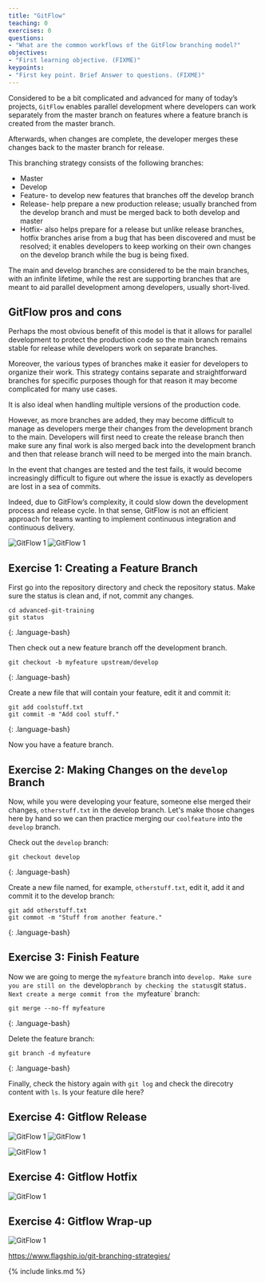```yaml
---
title: "GitFlow"
teaching: 0
exercises: 0
questions:
- "What are the common workflows of the GitFlow branching model?"
objectives:
- "First learning objective. (FIXME)"
keypoints:
- "First key point. Brief Answer to questions. (FIXME)"
---
```


Considered to be a bit complicated and advanced for many of today’s projects, `GitFlow` enables parallel development where developers can work separately from the master branch on features where a feature branch is created from the master branch.

Afterwards, when changes are complete, the developer merges these changes back to the master branch for release.

This branching strategy consists of the following branches:

- Master
- Develop
- Feature- to develop new features that branches off the develop branch
- Release- help prepare a new production release; usually branched from the develop branch and must be merged back to both develop and master
- Hotfix- also helps prepare for a release but unlike release branches, hotfix branches arise from a bug that has been discovered and must be resolved; it enables developers to keep working on their own changes on the develop branch while the bug is being fixed.

The main and develop branches are considered to be the main branches, with an infinite lifetime, while the rest are supporting branches that are meant to aid parallel development among developers, usually short-lived.

## GitFlow pros and cons

Perhaps the most obvious benefit of this model is that it allows for parallel development to protect the production code so the main branch remains stable for release while developers work on separate branches.

Moreover, the various types of branches make it easier for developers to organize their work. This strategy contains separate and straightforward branches for specific purposes though for that reason it may become complicated for many use cases.

It is also ideal when handling multiple versions of the production code.

However, as more branches are added, they may become difficult to manage as developers merge their changes from the development branch to the main. Developers will first need to create the release branch then make sure any final work is also merged back into the development branch and then that release branch will need to be merged into the main branch.

In the event that changes are tested and the test fails, it would become increasingly difficult to figure out where the issue is exactly as developers are lost in a sea of commits.

Indeed, due to GitFlow’s complexity, it could slow down the development process and release cycle. In that sense, GitFlow is not an efficient approach for teams wanting to implement continuous integration and continuous delivery.


![GitFlow 1](../fig/17-gitflow-1.png)
![GitFlow 1](../fig/18-gitflow-2.png)

## Exercise 1: Creating a Feature Branch

First go into the repository directory and check the repository status. Make sure the status is clean and, if not, commit any changes. 

~~~
cd advanced-git-training
git status
~~~
{: .language-bash}

Then check out a new feature branch off the development branch. 

~~~
git checkout -b myfeature upstream/develop
~~~
{: .language-bash}

Create a new file that will contain your feature, edit it and commit it:

~~~
git add coolstuff.txt
git commit -m "Add cool stuff."
~~~
{: .language-bash}

Now you have a feature branch.

## Exercise 2: Making Changes on the `develop` Branch

Now, while you were developing your feature, someone else merged their changes, `otherstuff.txt` in the develop branch. Let's make those changes here by hand so we can then practice merging our `coolfeature` into the `develop` branch.

Check out the `develop` branch:

~~~
git checkout develop
~~~
{: .language-bash}

Create a new file named, for example, `otherstuff.txt`, edit it, add it and commit it to the develop branch:

~~~
git add otherstuff.txt
git commot -m "Stuff from another feature."
~~~
{: .language-bash}

## Exercise 3: Finish Feature

Now we are going to merge the `myfeature` branch into `develop. Make sure you are still on the `develop` branch by checking the status `git status`. Next create a merge commit from the `myfeature` branch:

~~~
git merge --no-ff myfeature
~~~
{: .language-bash}

Delete the feature branch:

~~~
git branch -d myfeature
~~~
{: .language-bash}

Finally, check the history again with `git log` and check the direcotry content with `ls`. Is your feature dile here?



<!--- ![GitFlow 1](../fig/19-gitflow-3.png) --->
<!--- ![GitFlow 1](../fig/20-gitflow-4.png) --->
<!--- ![GitFlow 1](../fig/21-gitflow-5.png) --->

## Exercise 4: Gitflow Release


![GitFlow 1](../fig/22-gitflow-6.png)
![GitFlow 1](../fig/23-gitflow-7.png)


![GitFlow 1](../fig/24-gitflow-8.png)
## Exercise 4: Gitflow Hotfix

![GitFlow 1](../fig/25-gitflow-9.png)

## Exercise 4: Gitflow Wrap-up

![GitFlow 1](../fig/26-gitflow-10.png)




https://www.flagship.io/git-branching-strategies/


{% include links.md %}
